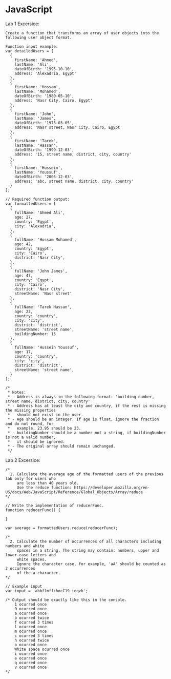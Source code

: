 # JavaScript

Lab 1 Excersice:
    
    Create a function that transforms an array of user objects into the following user object format.

    Function input example:
    var detailedUsers = [
      {
        firstName: 'Ahmed',
        lastName: 'Ali',
        dateOfBirth: '1995-10-10',
        address: 'Alexadria, Egypt'
      },
      {
        firstName: 'Hossam',
        lastName: 'Mohamed',
        dateOfBirth: '1980-05-10',
        address: 'Nasr City, Cairo, Egypt'
      },
      {
        firstName: 'John',
        lastName: 'James',
        dateOfBirth: '1975-03-05',
        address: 'Nasr street, Nasr City, Cairo, Egypt'
      },
      {
        firstName: 'Tarek',
        lastName: 'Hassan',
        dateOfBirth: '1999-12-03',
        address: '15, street name, district, city, country'
      },
      {
        firstName: 'Hussein',
        lastName: 'Youssuf',
        dateOfBirth: '2005-12-03',
        address: 'abc, street name, district, city, country'
      }
    ];

    // Required function output:
    var formattedUsers = [
      {
        fullName: 'Ahmed Ali',
        age: 27,
        country: 'Egypt',
        city: 'Alexadria',
      },
      {
        fullName: 'Hossam Mohamed',
        age: 42,
        country: 'Egypt',
        city: 'Cairo',
        district: 'Nasr City',
      },
      {
        fullName: 'John James',
        age: 47,
        country: 'Egypt',
        city: 'Cairo',
        district: 'Nasr City',
        streetName: 'Nasr street'
      },
      {
        fullName: 'Tarek Hassan',
        age: 23,
        country: 'country',
        city: 'city',
        district: 'district',
        streetName: 'street name',
        buildingNumber: 15
      },
      {
        fullName: 'Hussein Youssuf',
        age: 17,
        country: 'country',
        city: 'city',
        district: 'district',
        streetName: 'street name',
      }
    ];

    /*
     * Notes:
     * - Address is always in the following format: 'building number, street name, district, city, country'
     * - Address has at least the city and country, if the rest is missing the missing properties 
     *   should not exist in the user.
     * - Age should be an integer. If age is float, ignore the fraction and do not round, for 
     *   example, 23.95 should be 23.
     * - buildingNumber should be a number not a string, if buildingNumber is not a valid number,
     *   it should be ignored.
     * - The original array should remain unchanged.
     */
     
Lab 2 Excersice:

    /*
      1. Calculate the average age of the formatted users of the previous lab only for users who
         are less than 40 years old.
         Use the reduce function: https://developer.mozilla.org/en-US/docs/Web/JavaScript/Reference/Global_Objects/Array/reduce
    */

    // Write the implementation of reducerFunc.
    function reducerFunc() {

    }

    var average = formattedUsers.reduce(reducerFunc);

    /*
      2. Calculate the number of occurrences of all characters including numbers and white 
         spaces in a string. The string may contain: numbers, upper and lower-case letters and 
         white spaces. 
         Ignore the character case, for example, 'aA' should be counted as 2 occurrences
         of the a character.
    */

    // Example input
    var input = 'abbflmffchocC19 ieqvh';

    /* Output should be exactly like this in the console.
        1 ocurred once
        9 ocurred once
        a ocurred once
        b ocurred twice
        f ocurred 3 times
        l ocurred once
        m ocurred once
        c ocurred 3 times
        h ocurred twice
        o ocurred once
        White space ocurred once
        i ocurred once
        e ocurred once
        q ocurred once
        v ocurred once
    */

